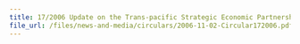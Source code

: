 ```yaml
---
title: 17/2006 Update on the Trans-pacific Strategic Economic Partnership
file_url: /files/news-and-media/circulars/2006-11-02-Circular172006.pdf
---
```

